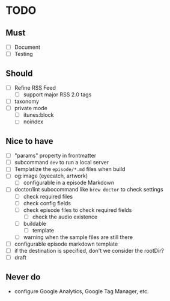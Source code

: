 # TODO

## Must
- [ ] Document
- [ ] Testing

## Should
- [ ] Refine RSS Feed
    - [ ] support major RSS 2.0 tags
- [ ] taxonomy
- [ ] private mode
    - [ ] itunes:block
    - [ ] noindex

## Nice to have
- [ ] "params" property in frontmatter
- [ ] subcommand `dev` to run a local server
- [ ] Templatize the `episode/*.md` files when build
- [ ] og:image (eyecatch, artwork)
    - [ ] configurable in a episode Markdown
- [ ] doctor/lint subocommand like `brew doctor` to check settings
    - [ ] check required files
    - [ ] check config fields
    - [ ] check episode files to check required fields
        - [ ] check the audio existence
    - [ ] buildable
        - [ ] template
    - [ ] warning when the sample files are still there
- [ ] configurable episode markdown template
- [ ] if the destination is specified, don't we consider the rootDir?
- [ ] draft

## Never do
- configure Google Analytics, Google Tag Manager, etc.
